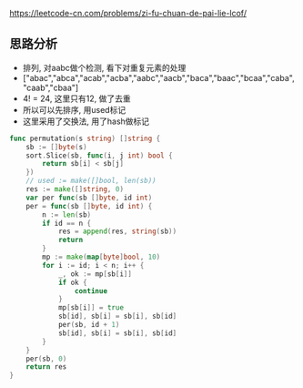https://leetcode-cn.com/problems/zi-fu-chuan-de-pai-lie-lcof/

## 思路分析
- 排列, 对aabc做个检测, 看下对重复元素的处理
- ["abac","abca","acab","acba","aabc","aacb","baca","baac","bcaa","caba","caab","cbaa"]
- 4! = 24, 这里只有12, 做了去重
- 所以可以先排序, 用used标记
- 这里采用了交换法, 用了hash做标记
```go
func permutation(s string) []string {
    sb := []byte(s)
    sort.Slice(sb, func(i, j int) bool {
        return sb[i] < sb[j]
    })
    // used := make([]bool, len(sb))
    res := make([]string, 0)
    var per func(sb []byte, id int)
    per = func(sb []byte, id int) {
        n := len(sb)
        if id == n {
            res = append(res, string(sb))
            return
        }
        mp := make(map[byte]bool, 10)
        for i := id; i < n; i++ {
            _, ok := mp[sb[i]]
            if ok {
                continue
            }
            mp[sb[i]] = true
            sb[id], sb[i] = sb[i], sb[id]
            per(sb, id + 1)
            sb[id], sb[i] = sb[i], sb[id]
        }
    }
    per(sb, 0)
    return res
}
```